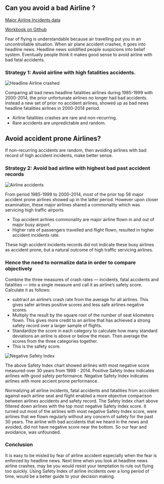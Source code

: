 
## Can you avoid a bad Airline ?

[Major Airline Incidents data](https://github.com/fivethirtyeight/data/tree/master/airline-safety)

[Workbook on Github](https://github.com/cocoisland/DS-Unit-1-Sprint-4-Statistical-Tests-and-Experiments/blob/master/Airline_accident.ipynb)

Fear of flying is understandable because  air travelling put you in an uncontrollable situation. 
When air plane accident crashes,  it goes into headline news. Headline news solidified people suspicions into belief system. 
Eventually people think it makes good sense to avoid airline with bad fatal accidents. 

### Strategy 1: Avoid airline with high fatalities accidents.

![Headline Airline crashed](https://cocoisland.github.io/img/headline_crashed.png)

Comparing all bad news headline fatalities airlines during 1985-1999 with 2000-2014, the prior unfortunate airlines no longer had bad accidents. Instead a new set of prior no accident airlines, showed up as bad news headline fatalities airlines in 2000-2014 period. 
* Airline fatalities crashes are rare and non-recurring. 
* Rare accidents are unpredictable and random.

## Avoid accident prone Airlines?
If non-recurring accidents are random, then avoiding airlines with bad record of high accident incidents, make better sense.

### Strategy 2: Avoid bad airline with highest bad past accident records

![Airline accidents](https://cocoisland.github.io/img/airline_accidents.png)

From period 1985-1999 to 2000-2014, most of the prior top 56 major accident prone airlines 
showed up in the latter period. However upon closer examination, these major airlines shared a commonality which was servicing high traffic airports
* Top accident airlines commonality are major airline flown in and out of major busy airport.
* Higher rate of passengers travelled and flight flown, resulted in higher accident incidents rate.

These high accident incidents records did not indicate these busy airlines as accident prone, but a natural outcome of high traffic servicing airlines.

### Hence the need to normalize data in order to compare objectively
Combine the three measures of crash rates — incidents, fatal accidents and fatalities — into a single measure and call it as airline’s safety score. Calculate it as follows:
* subtract an airline’s crash rate from the average for all airlines. This gives safer airlines positive scores and less safe airlines negative scores.
* Multiply the result by the square root of the number of seat kilometers flown. This gives more credit to an airline that has achieved a strong safety record over a larger sample of flights.
* Standardize the score in each category to calculate how many standard deviations an airline is above or below the mean. Then average the scores from the three categories together. 
* This is the safety score.

![Negative Safety Index](https://cocoisland.github.io/img/negative_safety_index.png)

The above Safety Index chart showed airlines with most negative score measured over 30 years from 1998 - 2014.
Positive Safety Index indicates airlines with good safety performance. Negative Safety Index indicates airlines with more accient prone performance.

Normalizing all airline incidents, fatal accidents and fatalities from acccident against each airline seat and flight enabled a more objective comparison between airlines accidents and safety record. The Safety Index chart above filtered down airlines with the top most negative Safety Index score. It turned out most of the airlines with most negative Safety Index score, were airlines that we flown regularly without any concern of safety for the past 30 years. The airline with bad accidents that we heard in the news and avoided, did not have negative score near the bottom. So our fear and avoidance, was unfounded.

### Conclusion
It is easy to be misled by fear of airline accident especially when the fear is enforced by headline news. Next time when you look at headline news airline crashes, may be you would resist your temptation to rule out flying too quickly. Using Safety Index of airline incidents over a long period of time, would be a better guide to your decision making.
